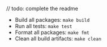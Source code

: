 // todo: complete the readme



- Build all packages: `make build`
- Run all tests: `make test`
- Format all packages: `make fmt`
- Clean all build artifacts: `make clean`